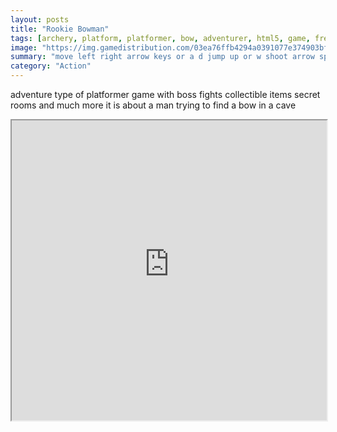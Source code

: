 ```yaml
---
layout: posts
title: "Rookie Bowman"
tags: [archery, platform, platformer, bow, adventurer, html5, game, free, online, games, oyna, game, free, games, play, play, games]
image: "https://img.gamedistribution.com/03ea76ffb4294a0391077e374903bf22-512x384.jpeg"
summary: "move left right arrow keys or a d jump up or w shoot arrow space teleport down or s  free online games oyna game free games play play games"
category: "Action"
---
```


adventure type of platformer game with boss fights collectible items secret rooms and much more it is about a man trying to find a bow in a cave

<iframe width="100%" height="480px;" src="https://html5.gamedistribution.com/03ea76ffb4294a0391077e374903bf22/"></iframe>
